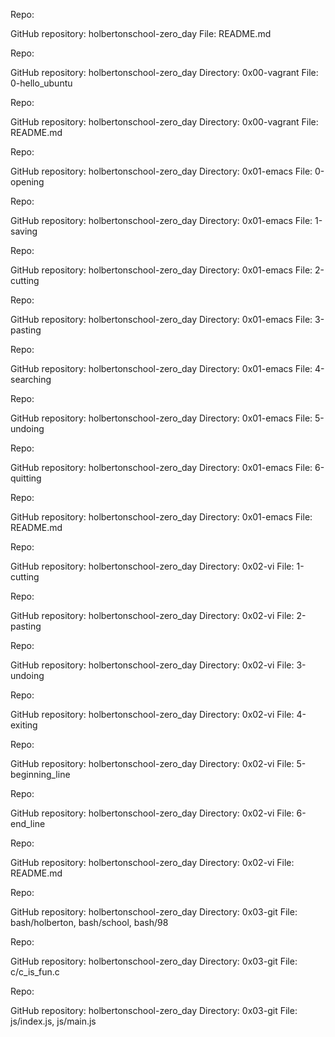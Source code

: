 Repo:

GitHub repository: holbertonschool-zero_day
File: README.md

Repo:

GitHub repository: holbertonschool-zero_day
Directory: 0x00-vagrant
File: 0-hello_ubuntu

Repo:

GitHub repository: holbertonschool-zero_day
Directory: 0x00-vagrant
File: README.md

Repo:

GitHub repository: holbertonschool-zero_day
Directory: 0x01-emacs
File: 0-opening

Repo:

GitHub repository: holbertonschool-zero_day
Directory: 0x01-emacs
File: 1-saving

Repo:

GitHub repository: holbertonschool-zero_day
Directory: 0x01-emacs
File: 2-cutting

Repo:

GitHub repository: holbertonschool-zero_day
Directory: 0x01-emacs
File: 3-pasting

Repo:

GitHub repository: holbertonschool-zero_day
Directory: 0x01-emacs
File: 4-searching

Repo:

GitHub repository: holbertonschool-zero_day
Directory: 0x01-emacs
File: 5-undoing

Repo:

GitHub repository: holbertonschool-zero_day
Directory: 0x01-emacs
File: 6-quitting

Repo:

GitHub repository: holbertonschool-zero_day
Directory: 0x01-emacs
File: README.md

Repo:

GitHub repository: holbertonschool-zero_day
Directory: 0x02-vi
File: 1-cutting

Repo:

GitHub repository: holbertonschool-zero_day
Directory: 0x02-vi
File: 2-pasting

Repo:

GitHub repository: holbertonschool-zero_day
Directory: 0x02-vi
File: 3-undoing

Repo:

GitHub repository: holbertonschool-zero_day
Directory: 0x02-vi
File: 4-exiting

Repo:

GitHub repository: holbertonschool-zero_day
Directory: 0x02-vi
File: 5-beginning_line

Repo:

GitHub repository: holbertonschool-zero_day
Directory: 0x02-vi
File: 6-end_line

Repo:

GitHub repository: holbertonschool-zero_day
Directory: 0x02-vi
File: README.md

Repo:

GitHub repository: holbertonschool-zero_day
Directory: 0x03-git
File: bash/holberton, bash/school, bash/98

Repo:

GitHub repository: holbertonschool-zero_day
Directory: 0x03-git
File: c/c_is_fun.c

Repo:

GitHub repository: holbertonschool-zero_day
Directory: 0x03-git
File: js/index.js, js/main.js


